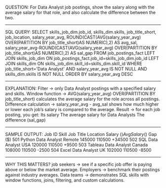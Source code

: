 QUESTION:
For Data Analyst job postings, show the salary along with the average salary for that role, and also calculate the difference between the two.
******************************************************************************************************
SQL QUERY:
SELECT 
    skills_job_dim.job_id,
    skills_dim.skills,
    job_title_short,
    job_location,
    salary_year_avg,
    ROUND(CAST(AVG(salary_year_avg) OVER(PARTITION BY job_title_short)AS NUMERIC),2) AS avg_sal,
    salary_year_avg-ROUND(CAST(AVG(salary_year_avg) OVER(PARTITION BY job_title_short)AS NUMERIC),2) AS sal_gap
FROM job_postings_fact
LEFT JOIN skills_job_dim ON job_postings_fact.job_id=skills_job_dim.job_id
LEFT JOIN skills_dim ON skills_job_dim.skill_id=skills_dim.skill_id
WHERE job_title_short='Data Analyst' AND salary_year_avg IS NOT NULL AND skills_dim.skills IS NOT NULL
ORDER BY salary_year_avg DESC
******************************************************************************************************
EXPLANATION:
Filter → only Data Analyst postings with a specified salary and skills.
Window function → AVG(salary_year_avg) OVER(PARTITION BY job_title_short) calculates the average salary for the role across all postings.
Difference calculation → salary_year_avg - avg_sal shows how much higher or lower each job’s salary is compared to the average.
Result → for each job posting, you get:
Its salary
The average salary for Data Analysts
The difference (sal_gap)
******************************************************************************************************
SAMPLE OUTPUT:
Job ID	Skill	Job Title	Location	Salary ($)	Avg Salary ($)	Gap ($)
501	Python	Data Analyst	Remote		145000		110500		+34500
502	SQL	Data Analyst	USA		120000		110500		+9500
503	Tableau	Data Analyst	Canada		108000		110500		-2500
504	Excel	Data Analyst	UK		102000		110500		-8500
******************************************************************************************************
WHY THIS MATTERS?
job seekers → see if a specific job offer is paying above or below the market average.
Employers → benchmark their postings against industry averages.
Data teams → demonstrates SQL skills with window functions, joins, filtering, and custom calculations.